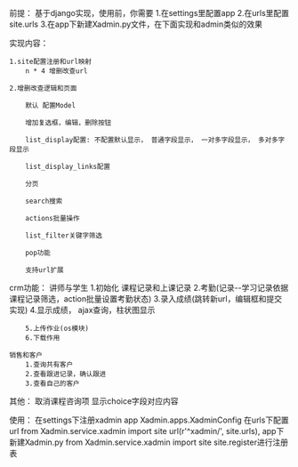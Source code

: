 前提：
    基于django实现，使用前，你需要
        1.在settings里配置app
        2.在urls里配置site.urls
        3.在app下新建Xadmin.py文件，在下面实现和admin类似的效果

实现内容：

    1.site配置注册和url映射
        n * 4 增删改查url
    
    2.增删改查逻辑和页面
    
        默认 配置Model
        
        增加复选框，编辑，删除按钮
        
        list_display配置: 不配置默认显示， 普通字段显示， 一对多字段显示， 多对多字段显示
        
        list_display_links配置
        
        分页
        
        search搜索
        
        actions批量操作
        
        list_filter关键字筛选
        
        pop功能
        
        支持url扩展
        
        
crm功能：
    讲师与学生
        1.初始化 课程记录和上课记录
        2.考勤(记录--学习记录依据课程记录筛选，action批量设置考勤状态)
        3.录入成绩(跳转新url，编辑框和提交实现)
        4.显示成绩， ajax查询，柱状图显示
        
        5.上传作业(os模块)
        6.下载作用
    
    销售和客户
        1.查询共有客户
        2.查看跟进记录，确认跟进
        3.查看自己的客户
        
        
其他：
    取消课程咨询项
    显示choice字段对应内容
    
    
使用：
    在settings下注册xadmin app  Xadmin.apps.XadminConfig
    在urls下配置url
        from Xadmin.service.xadmin import site
        url(r'^xadmin/', site.urls),
    app下新建Xadmin.py
        from Xadmin.service.xadmin import site
        site.register进行注册表